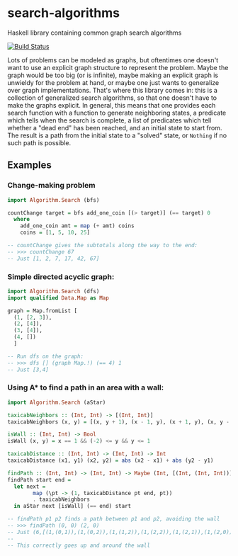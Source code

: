 # search-algorithms
Haskell library containing common graph search algorithms

[![Build Status](https://travis-ci.org/devonhollowood/search-algorithms.svg?branch=master)](https://travis-ci.org/devonhollowood/search-algorithms)

Lots of problems can be modeled as graphs, but oftentimes one doesn't want to use an explicit graph structure to represent the problem. Maybe the graph would be too big (or is infinite), maybe making an explicit graph is unwieldy for the problem at hand, or maybe one just wants to generalize over graph implementations. That's where this library comes in: this is a collection of generalized search algorithms, so that one doesn't have to make the graphs explicit. In general, this means that one provides each search function with a function to generate neighboring states, a predicate which tells when the search is complete, a list of predicates which tell whether a "dead end" has been reached, and an initial state to start from. The result is a path from the initial state to a "solved" state, or `Nothing` if no such path is possible.

## Examples
### Change-making problem
```haskell
import Algorithm.Search (bfs)

countChange target = bfs add_one_coin [(> target)] (== target) 0
  where
    add_one_coin amt = map (+ amt) coins
    coins = [1, 5, 10, 25]

-- countChange gives the subtotals along the way to the end:
-- >>> countChange 67
-- Just [1, 2, 7, 17, 42, 67]
```

### Simple directed acyclic graph:
```haskell
import Algorithm.Search (dfs)
import qualified Data.Map as Map

graph = Map.fromList [
  (1, [2, 3]),
  (2, [4]),
  (3, [4]),
  (4, [])
  ]

-- Run dfs on the graph:
-- >>> dfs [] (graph Map.!) (== 4) 1
-- Just [3,4]
```

### Using A* to find a path in an area with a wall:
```haskell
import Algorithm.Search (aStar)

taxicabNeighbors :: (Int, Int) -> [(Int, Int)]
taxicabNeighbors (x, y) = [(x, y + 1), (x - 1, y), (x + 1, y), (x, y - 1)]

isWall :: (Int, Int) -> Bool
isWall (x, y) = x == 1 && (-2) <= y && y <= 1

taxicabDistance :: (Int, Int) -> (Int, Int) -> Int
taxicabDistance (x1, y1) (x2, y2) = abs (x2 - x1) + abs (y2 - y1)

findPath :: (Int, Int) -> (Int, Int) -> Maybe (Int, [(Int, (Int, Int))])
findPath start end =
  let next =
        map (\pt -> (1, taxicabDistance pt end, pt))
        . taxicabNeighbors
  in aStar next [isWall] (== end) start

-- findPath p1 p2 finds a path between p1 and p2, avoiding the wall
-- >>> findPath (0, 0) (2, 0)
-- Just (6,[(1,(0,1)),(1,(0,2)),(1,(1,2)),(1,(2,2)),(1,(2,1)),(1,(2,0))])
--
-- This correctly goes up and around the wall
```
